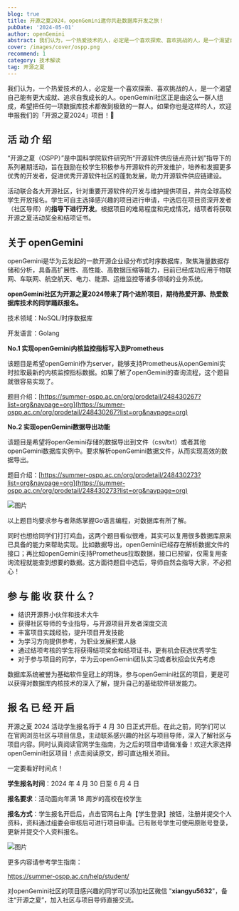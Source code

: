 ```yaml
---
blog: true
title: 开源之夏2024，openGemini邀你共赴数据库开发之旅！
pubDate: '2024-05-01'
author: openGemini
abstract: 我们认为，一个热爱技术的人，必定是一个喜欢探索、喜欢挑战的人，是一个渴望自己能有更大成就、追求自我成长的人，欢迎申报我们的「开源之夏2024」项目！
cover: /images/cover/ospp.png
recommend: 1
category: 技术解读
tag: 开源之夏
---
```


我们认为，一个热爱技术的人，必定是一个喜欢探索、喜欢挑战的人，是一个渴望自己能有更大成就、追求自我成长的人。openGemini社区正是由这么一群人组成，希望把任何一项数据库技术都做到极致的一群人。如果你也是这样的人，欢迎申报我们的「开源之夏2024」项目！💫

## 活 动 介 绍

“开源之夏（OSPP）”是中国科学院软件研究所“开源软件供应链点亮计划”指导下的系列暑期活动，旨在鼓励在校学生积极参与开源软件的开发维护，培养和发掘更多优秀的开发者，促进优秀开源软件社区的蓬勃发展，助力开源软件供应链建设。

活动联合各大开源社区，针对重要开源软件的开发与维护提供项目，并向全球高校学生开放报名。学生可自主选择感兴趣的项目进行申请，中选后在项目资深开发者（社区导师）的**指导下进行开发**。根据项目的难易程度和完成情况，结项者将获取开源之夏活动奖金和结项证书。

## 关于 openGemini

openGemini是华为云发起的一款开源企业级分布式时序数据库，聚焦海量数据存储和分析，具备高扩展性、高性能、高数据压缩等能力，目前已经成功应用于物联网、车联网、航空航天、电力、能源、运维监控等诸多领域的业务系统。

**openGemini社区为开源之夏2024带来了两个进阶项目，期待热爱开源、热爱数据库技术的同学踊跃报名。**

技术领域：NoSQL/时序数据库

开发语言：Golang

**No.1 实现openGemini内核监控指标写入到Prometheus**

该题目是希望openGemini作为server，能够支持Prometheus从openGemini实时拉取最新的内核监控指标数据。如果了解了openGemini的查询流程，这个题目就很容易实现了。

题目介绍：[https://summer-ospp.ac.cn/org/prodetail/248430267?list=org&navpage=org](https://summer-ospp.ac.cn/org/prodetail/248430267?list=org&navpage=org)

**No.2 实现openGemini数据导出功能**

该题目是希望将openGemini存储的数据导出到文件（csv/txt）或者其他openGemini数据库实例中。要求解析openGemini数据文件，从而实现高效的数据导出。

题目介绍：[https://summer-ospp.ac.cn/org/prodetail/248430273?list=org&navpage=org](https://summer-ospp.ac.cn/org/prodetail/248430273?list=org&navpage=org)

![图片](/images/docs_img/ospp.png)

以上题目均要求参与者熟练掌握Go语言编程，对数据库有所了解。

同时也想给同学们打打鸡血，这两个题目看似很难，其实可以复用很多数据库原来已具备的能力来帮助实现。比如数据导出，openGemini已经存在解析数据文件的接口；再比如openGemini支持Prometheus拉取数据，接口已预留，仅需复用查询流程就能查到想要的数据。这方面待题目中选后，导师自然会指导大家，不必担心！

## 参 与 能 收 获 什 么？

- 结识开源界小伙伴和技术大牛
- 获得社区导师的专业指导，与开源项目开发者深度交流
- 丰富项目实践经验，提升项目开发技能
- 为学习方向提供参考，为职业发展积累人脉
- 通过结项考核的学生将获得结项奖金和结项证书，更有机会获选优秀学生
- 对于参与项目的同学，华为云openGemini团队实习或者秋招会优先考虑

数据库系统被誉为基础软件皇冠上的明珠，参与openGemini社区的项目，更是可以获得对数据库内核技术的深入了解，提升自己的基础软件研发能力。

## 报 名 已 经 开 启

开源之夏 2024 活动学生报名将于 4 月 30 日正式开启。在此之前，同学们可以在官网浏览社区与项目信息，主动联系感兴趣的社区与项目导师，深入了解社区与项目内容。同时认真阅读官网学生指南，为之后的项目申请做准备！欢迎大家选择openGemini社区项目！点击阅读原文，即可直达相关项目。



一定要看好时间点！

**学生报名时间**：2024 年 4 月 30 日至 6 月 4 日

**报名要求**：活动面向年满 18 周岁的高校在校学生

**报名方式**：学生报名开启后，点击官网右上角【学生登录】按钮，注册并提交个人资料，资料通过组委会审核后可进行项目申请。已有账号学生可使用原账号登录，更新并提交个人资料报名。

![图片](/images/docs_img/ospp-1.png)



更多内容请参考学生指南：

https://summer-ospp.ac.cn/help/student/

对openGemini社区的项目感兴趣的同学可以添加社区微信 "**xiangyu5632**"，备注“开源之夏”，加入社区与项目导师直接交流。
